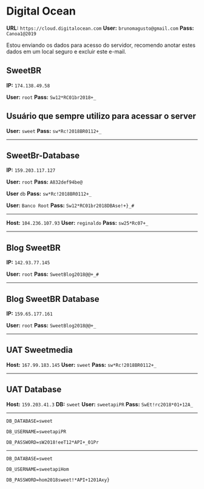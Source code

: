 # Digital Ocean

**URL:**  `https://cloud.digitalocean.com`
**User:** `brunomagusto@gmail.com`
**Pass:** `Canoa1@2019`

Estou enviando os dados para acesso do servidor, recomendo anotar estes dados em um local seguro e excluir este e-mail.

## SweetBR

**IP:** `174.138.49.58`

**User:** `root`
**Pass:** `Sw12*RC01br2018+_`

## Usuário que sempre utilizo para acessar o server

**User:** `sweet`
**Pass:** `sw*Rc!2018BR0112+_`

---
## SweetBr-Database

**IP:** `159.203.117.127`

**User:** `root`
**Pass:** `A832def94be@` 

**User** `db`
**Pass:** `sw*Rc!2018BR0112+_`

**User:** `Banco Root`
**Pass:** `Sw12*RC01br2018DBAse!+}_#`

---

**Host:** `104.236.107.93`
**User:** `reginaldo`
**Pass:** `sw25*Rc07+_`

---

## Blog SweetBR

**IP:** `142.93.77.145`

**User:** `root`
**Pass:** `SweetBlog2018@@+_#`

---
## Blog SweetBR Database

**IP:** `159.65.177.161`

**User:** `root`
**Pass:** `SweetBlog2018@@+_`

---

## UAT Sweetmedia

**Host:** `167.99.183.145`
**User:** `sweet`
**Pass:** `sw*Rc!2018BR0112+_`

---

## UAT Database

**Host:** `159.203.41.3`
**DB:**   `sweet`
**User:** `sweetapiPR`
**Pass:** `SwEt!rc2018*01+12A_`

---


`DB_DATABASE=sweet`

`DB_USERNAME=sweetapiPR`

`DB_PASSWORD=sW2018!eeT12*API+_01Pr`

---

`DB_DATABASE=sweet`

`DB_USERNAME=sweetapiHom`

`DB_PASSWORD=hom2018sweet!*API+1201Axy}`
